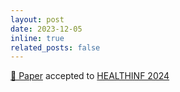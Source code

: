 ```yaml
---
layout: post
date: 2023-12-05
inline: true
related_posts: false
---
```


<a href="https://www.scitepress.org/Link.aspx?doi=10.5220/0012350300003657">🚨 Paper</a> accepted to <a href='hhttps://healthinf.scitevents.org/'>HEALTHINF 2024</a>